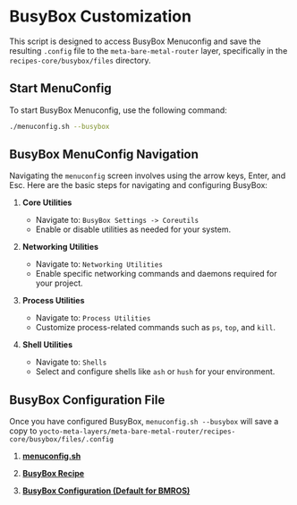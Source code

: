 # BusyBox Customization

This script is designed to access BusyBox Menuconfig and save the resulting `.config` file to the `meta-bare-metal-router` layer, specifically in the `recipes-core/busybox/files` directory.

## Start MenuConfig

To start BusyBox Menuconfig, use the following command:

```bash
./menuconfig.sh --busybox
```

## BusyBox MenuConfig Navigation

Navigating the `menuconfig` screen involves using the arrow keys, Enter, and Esc. Here are the basic steps for navigating and configuring BusyBox:

1. **Core Utilities**
   - Navigate to: `BusyBox Settings -> Coreutils`
   - Enable or disable utilities as needed for your system.

2. **Networking Utilities**
   - Navigate to: `Networking Utilities`
   - Enable specific networking commands and daemons required for your project.

3. **Process Utilities**
   - Navigate to: `Process Utilities`
   - Customize process-related commands such as `ps`, `top`, and `kill`.

4. **Shell Utilities**
   - Navigate to: `Shells`
   - Select and configure shells like `ash` or `hush` for your environment.

## BusyBox Configuration File

Once you have configured BusyBox, `menuconfig.sh --busybox` will save a copy to `yocto-meta-layers/meta-bare-metal-router/recipes-core/busybox/files/.config`

1. [**menuconfig.sh**](../../menuconfig.sh)

2. [**BusyBox Recipe**](../../yocto-meta-layers/meta-bare-metal-router/recipes-core/busybox/busybox_%25.bbappend)

3. [**BusyBox Configuration (Default for BMROS)**](../../yocto-meta-layers/meta-bare-metal-router/recipes-core/busybox/files/.config-bmros)